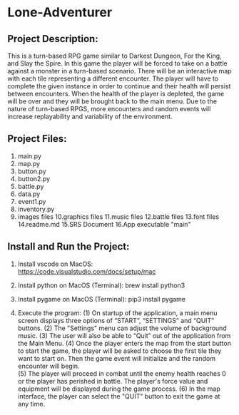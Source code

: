 # Lone-Adventurer

## Project Description:

This is a turn-based RPG game similar to Darkest Dungeon, For the King, and Slay the Spire.  In this game the player will be forced to take on a battle against a monster in a turn-based scenario.  There will be an interactive map with each tile representing a different encounter.  The player will have to complete the given instance in order to continue and their health will persist between encounters.  When the health of the player is depleted, the game will be over and they will be brought back to the main menu.  Due to the nature of turn-based RPGS, more encounters and random events will increase replayability and variability of the environment.

## Project Files:
1. main.py
2. map.py
3. button.py
4. button2.py
5. battle.py
6. data.py
7. event1.py
8. inventory.py
9. images files
10.graphics files
11.music files
12.battle files
13.font files
14.readme.md
15.SRS Document
16.App executable "main"


## Install and Run the Project:
1. Install vscode on MacOS: https://code.visualstudio.com/docs/setup/mac
2. Install python on MacOS (Terminal): brew install python3
3. Install pygame on MacOS (Terminal): pip3 install pygame

4. Execute the program:
(1) On startup of the application, a main menu screen displays three options of “START”, “SETTINGS” and “QUIT” buttons. 
(2) The "Settings" menu can adjust the volume of background music.
(3) The user will also be able to “Quit” out of the application from the Main Menu. 
(4) Once the player enters the map from the start button to start the game, the player will be asked to choose the first tile they want to start on. Then the game event will initialize and the random encounter will begin.   
(5) The player will proceed in combat until the enemy health reaches 0 or the player has perished in battle. The player's force value and equipment will be displayed during the game process.
(6) In the map interface, the player can select the "QUIT" button to exit the game at any time.
